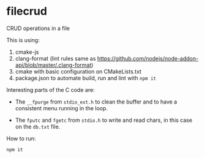 # filecrud
CRUD operations in a file

This is using:

1) cmake-js
2) clang-format (lint rules same as https://github.com/nodejs/node-addon-api/blob/master/.clang-format)
3) cmake with basic configuration on CMakeLists.txt
4) package.json to automate build, run and lint with `npm it`

Interesting parts of the C code are:

- The `__fpurge` from `stdio_ext.h` to clean the
buffer and to have a consistent menu running in the loop.

- The `fputc` and `fgetc` from `stdio.h` to write and read chars, in this 
case on the `db.txt` file.

How to run:

```console
npm it
```